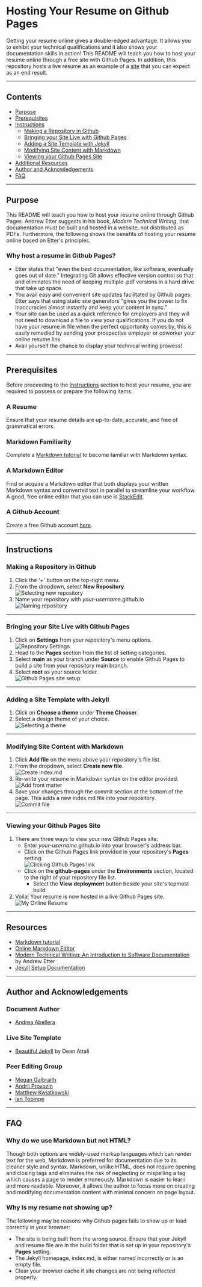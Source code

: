 # Hosting Your Resume on Github Pages
Getting your resume online gives a double-edged advantage. It allows you to exhibit your technical qualifications and it also shows your documentation skills in action! This README will teach you how to host your resume online through a free site with Github Pages. In addition, this repository hosts a live resume as an example of a [site](https://andreaabellera.github.io/) that you can expect as an end result.

---
## Contents
- [Purpose](#Purpose)
- [Prerequisites](#Prerequisites)
- [Instructions](#Instructions)
  - [Making a Repository in Github](#Making-a-Repository-in-Github)
  - [Bringing your Site Live with Github Pages](#Bringing-your-Site-Live-with-Github-Pages)
  - [Adding a Site Template with Jekyll](#Adding-a-Site-Template-with-Jekyll)
  - [Modifying Site Content with Markdown](#Modifying-Site-Content-with-Markdown)
  - [Viewing your Github Pages Site](#Viewing-your-Github-Pages-Site)
- [Additional Resources](#Additional-Resources)
- [Author and Acknowledgements](#Author-and-Acknowledgement)
- [FAQ](#FAQ)

---
## Purpose
This README will teach you how to host your resume online through Github Pages. Andrew Etter suggests in his book, _Modern Technical Writing_, that documentation must be built and hosted in a website, not distributed as PDFs. Furthermore, the following shows the benefits of hosting your resume online based on Etter's principles.

### Why host a resume in Github Pages?
- Etter states that "even the best documentation, like software, eventually goes out of date." Integrating Git allows effective version control so that and eliminates the need of keeping multiple .pdf versions in a hard drive that take up space.
- You avail easy and convenient site updates facilitated by Github pages. Etter says that using static site generators "gives you the power to fix inaccuracies almost instantly and keep your content in sync."
- Your site can be used as a quick reference for employers and they will not need to download a file to view your qualifications. If you do not have your resume in file when the perfect opportunity comes by, this is easily remedied by sending your prospective employer or coworker your online resume link.
- Avail yourself the chance to display your technical writing prowess!

---
## Prerequisites
Before proceeding to the [Instructions](#Instructions) section to host your resume, you are required to possess or prepare the following items:

### A Resume
Ensure that your resume details are up-to-date, accurate, and free of grammatical errors.

### Markdown Familiarity
Complete a [Markdown tutorial](https://www.markdowntutorial.com/) to become familiar with Markdown syntax.

### A Markdown Editor
Find or acquire a Markdown editor that both displays your written Markdown syntax and converted text in parallel to streamline your workflow. A good, free online editor that you can use is [StackEdit](https://stackedit.io).

### A Github Account
Create a free Github account [here](https://github.com/signup).

---
## Instructions
### Making a Repository in Github
1. Click the '+' button on the top-right menu.
2. From the dropdown, select **New Repository**.  
![Selecting new repository](assets/new-repo.png)
3. Name your repository with _your-username_.github.io  
![Naming repository](assets/name-repo.png)

---
### Bringing your Site Live with Github Pages
1. Click on **Settings** from your repository's menu options.  
![Repository Settings](assets/repo-settings.png)
2. Head to the **Pages** section from the list of setting categories.
3. Select **main** as your branch under **Source** to enable Github Pages to build a site from your repository main branch.
4. Select **root** as your source folder.  
![Github Pages site setup](assets/site-setup.png)

---
### Adding a Site Template with Jekyll
1. Click on **Choose a theme** under **Theme Chooser**.
2. Select a design theme of your choice.  
![Selecting a theme](assets/theme.png)

---
### Modifying Site Content with Markdown
1. Click **Add file** on the menu above your repository's file list.
2. From the dropdown, select **Create new file**.  
![Create index.md](assets/new-file.png)
3. Re-write your resume in Markdown syntax on the editor provided.  
![Add front matter](assets/add-front-matter.png)
4. Save your changes through the commit section at the bottom of the page. This adds a new index.md file into your repository.  
![Commit file](assets/commit.png)

---
### Viewing your Github Pages Site 
1. There are three ways to view your new Github Pages site:
    - Enter _your-username_.github.io into your browser's address bar.
    - Click on the Github Pages link provided in your repository's **Pages** setting.  
    ![Clicking Github Pages link](assets/GH-link.png)
    - Click on the **github-pages** under the **Environments** section, located to the right of your repository file list.  
      - Select the **View deployment** button beside your site's topmost build.
2. Voila! Your resume is now hosted in a live Github Pages site.  
![My Online Resume](assets/resume-andrea.gif)

---
## Resources
- [Markdown tutorial](https://www.markdowntutorial.com/)
- [Online Markdown Editor](https://stackedit.io)
- [Modern Technical Writing: An Introduction to Software Documentation](https://www.amazon.ca/Modern-Technical-Writing-Introduction-Documentation-ebook/dp/B01A2QL9SS) by Andrew Etter
- [Jekyll Setup Documentation](https://jekyllrb.com/docs/)

---
## Author and Acknowledgements
### Document Author
- [Andrea Abellera](www.github.com/andreaabellera)

### Live Site Template
- [Beautiful Jekyll](https://github.com/daattali/beautiful-jekyll/) by Dean Attali

### Peer Editing Group
- [Megan Galbraith](https://github.com/galbrame)
- [Andrii Provozin](https://github.com/developik)
- [Matthew Kwiatkowski](https://github.com/Speuce)
- [Ian Tobinpe](https://github.com/itobinpe)

---
## FAQ
### Why do we use Markdown but not HTML?
Though both options are widely-used markup languages which can render text for the web, Markdown is preferred for documentation due to its cleaner style and syntax. Markdown, unlike HTML, does not require opening and closing tags and eliminates the risk of neglecting or mispelling a tag which causes a page to render erroneously. Markdown is easier to learn and more readable. Moreover, it allows the author to focus more on creating and modifying documentation content with minimal concern on page layout.

### Why is my resume not showing up?
The following may be reasons why Github pages fails to show up or load correctly in your browser:
- The site is being built from the wrong source. Ensure that your Jekyll and resume file are in the build folder that is set up in your repository's **Pages** setting.
- The Jekyll homepage, index.md, is either named incorrectly or is an empty file.
- Clear your browser cache if site changes are not being reflected properly.